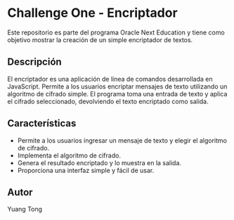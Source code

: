 # Challenge One - Encriptador

Este repositorio es parte del programa Oracle Next Education y tiene como objetivo mostrar la creación de un simple encriptador de textos.

## Descripción

El encriptador es una aplicación de línea de comandos desarrollada en JavaScript. Permite a los usuarios encriptar mensajes de texto utilizando un algoritmo de cifrado simple. El programa toma una entrada de texto y aplica el cifrado seleccionado, devolviendo el texto encriptado como salida.

## Características

- Permite a los usuarios ingresar un mensaje de texto y elegir el algoritmo de cifrado.
- Implementa el algoritmo de cifrado.
- Genera el resultado encriptado y lo muestra en la salida.
- Proporciona una interfaz simple y fácil de usar.

## Autor

Yuang Tong



